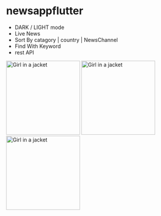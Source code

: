 # newsappflutter

* DARK / LIGHT mode
* Live News
* Sort By catagory | country | NewsChannel
* Find With Keyword
* rest API

 <img src="https://raw.githubusercontent.com/j-j-gajjar/NewsApp/master/ScreenShots/Screenshot_1595243199.png" alt="Girl in a jacket" width="200">    <img src="https://raw.githubusercontent.com/j-j-gajjar/NewsApp/master/ScreenShots/Screenshot_1595243207.png" alt="Girl in a jacket"  width="200">     <img src="https://raw.githubusercontent.com/j-j-gajjar/NewsApp/master/ScreenShots/Screenshot_1595243210.png" alt="Girl in a jacket"  width="200">
